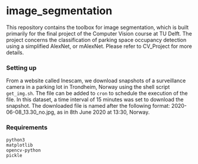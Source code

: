 # image_segmentation

This repository contains the toolbox for image segmentation, which is built primarily for the final project of the Computer Vision course at TU Delft. The project concerns the classification of parking space occupancy detection using a simplified AlexNet, or mAlexNet. Please refer to CV_Project for more details.

### Setting up
From a website called Inescam, we download snapshots of a surveillance camera in a parking lot in Trondheim, Norway using the shell script `get_img.sh`. The file can be added to `cron` to schedule the execution of the file. In this dataset, a time interval of 15 minutes was set to download the snapshot. The downloaded file is named after the following format: 2020-06-08_13.30_no.jpg, as in 8th June 2020 at 13:30, Norway. 


### Requirements
```
python3
matplotlib
opencv-python
pickle
```
